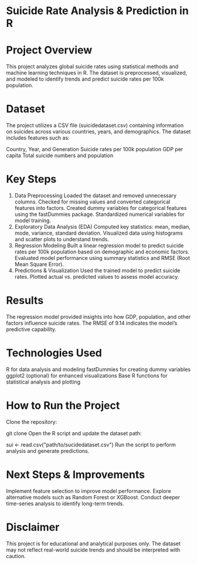 # Suicide Rate Analysis & Prediction in R

# Project Overview
This project analyzes global suicide rates using statistical methods and machine learning techniques in R. The dataset is preprocessed, visualized, and modeled to identify trends and predict suicide rates per 100k population.

# Dataset
The project utilizes a CSV file (suicidedataset.csv) containing information on suicides across various countries, years, and demographics. The dataset includes features such as:

Country, Year, and Generation
Suicide rates per 100k population
GDP per capita
Total suicide numbers and population

# Key Steps
1. Data Preprocessing
Loaded the dataset and removed unnecessary columns.
Checked for missing values and converted categorical features into factors.
Created dummy variables for categorical features using the fastDummies package.
Standardized numerical variables for model training.
2. Exploratory Data Analysis (EDA)
Computed key statistics: mean, median, mode, variance, standard deviation.
Visualized data using histograms and scatter plots to understand trends.
3. Regression Modeling
Built a linear regression model to predict suicide rates per 100k population based on demographic and economic factors.
Evaluated model performance using summary statistics and RMSE (Root Mean Square Error).
4. Predictions & Visualization
Used the trained model to predict suicide rates.
Plotted actual vs. predicted values to assess model accuracy.

# Results
The regression model provided insights into how GDP, population, and other factors influence suicide rates.
The RMSE of 9.14 indicates the model’s predictive capability.

# Technologies Used
R for data analysis and modeling
fastDummies for creating dummy variables
ggplot2 (optional) for enhanced visualizations
Base R functions for statistical analysis and plotting

# How to Run the Project
Clone the repository:

git clone <repo-link>
Open the R script and update the dataset path:

sui <- read.csv("path/to/sucidedataset.csv")
Run the script to perform analysis and generate predictions.

# Next Steps & Improvements
Implement feature selection to improve model performance.
Explore alternative models such as Random Forest or XGBoost.
Conduct deeper time-series analysis to identify long-term trends.

# Disclaimer
This project is for educational and analytical purposes only. The dataset may not reflect real-world suicide trends and should be interpreted with caution.

